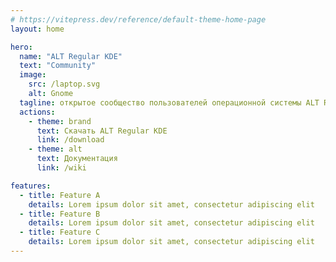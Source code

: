 ```yaml
---
# https://vitepress.dev/reference/default-theme-home-page
layout: home

hero:
  name: "ALT Regular KDE"
  text: "Community"
  image:
    src: /laptop.svg
    alt: Gnome
  tagline: открытое сообщество пользователей операционной системы ALT Regular KDE
  actions:
    - theme: brand
      text: Скачать ALT Regular KDE
      link: /download
    - theme: alt
      text: Документация
      link: /wiki

features:
  - title: Feature A
    details: Lorem ipsum dolor sit amet, consectetur adipiscing elit
  - title: Feature B
    details: Lorem ipsum dolor sit amet, consectetur adipiscing elit
  - title: Feature C
    details: Lorem ipsum dolor sit amet, consectetur adipiscing elit
---
```


 <script setup>
import {
  VPTeamPage,
  VPTeamPageTitle,
  VPTeamMembers,
  VPHomeSponsors,
  VPSponsors
} from 'vitepress/theme'
import { members } from '../_data/team'
import { sponsors } from '../_data/sponsors'
</script>

<VPTeamPage>
  <VPTeamPageTitle>
    <template #title>
      Участники
    </template>
  </VPTeamPageTitle>
  <VPTeamMembers
    :members="members"
  />
</VPTeamPage>

<VPHomeSponsors
    v-if="sponsors"
    message="Данный сервис является Open-Source проектом и его поддержка и развитие зависит только от нашей совместной активности."
    :data="sponsors"
  />